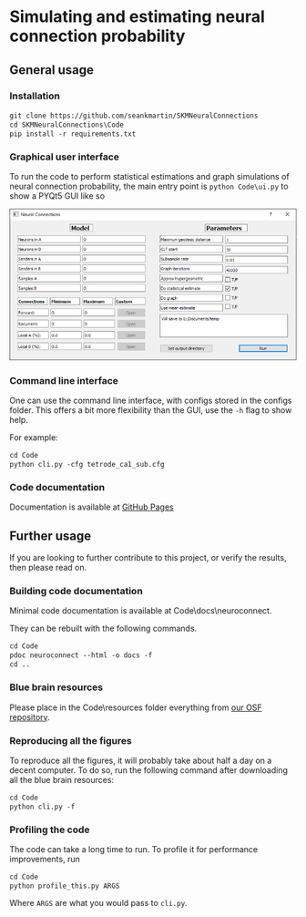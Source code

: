 # Simulating and estimating neural connection probability

## General usage
### Installation
```
git clone https://github.com/seankmartin/SKMNeuralConnections
cd SKMNeuralConnections\Code
pip install -r requirements.txt
```

### Graphical user interface
To run the code to perform statistical estimations and graph simulations of neural connection probability,
the main entry point is `python Code\ui.py` to show a PYQt5 GUI like so

![GUI image](Code/assets/UIpic.png)


### Command line interface
One can use the command line interface, with configs stored in the configs folder.
This offers a bit more flexibility than the GUI, use the `-h` flag to show help.

For example:

```
cd Code
python cli.py -cfg tetrode_ca1_sub.cfg
```

### Code documentation
Documentation is available at [GitHub Pages](https://seankmartin.github.io/SKMNeuralConnections/)

## Further usage
If you are looking to further contribute to this project, or verify the results, then please read on.

### Building code documentation
Minimal code documentation is available at Code\docs\neuroconnect.

They can be rebuilt with the following commands.

```
cd Code
pdoc neuroconnect --html -o docs -f
cd ..
```

### Blue brain resources
Please place in the Code\resources folder everything from [our OSF repository](https://osf.io/u396f/).

### Reproducing all the figures
To reproduce all the figures, it will probably take about half a day on a decent computer.
To do so, run the following command after downloading all the blue brain resources:

```
cd Code
python cli.py -f
```

### Profiling the code
The code can take a long time to run. To profile it for performance improvements, run

```
cd Code
python profile_this.py ARGS
```

Where `ARGS` are what you would pass to `cli.py`.